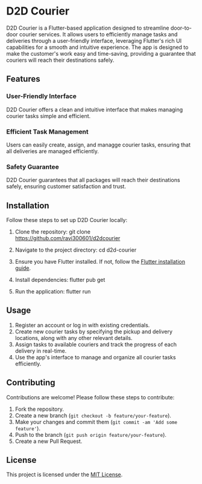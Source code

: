 # D2D Courier

D2D Courier is a Flutter-based application designed to streamline door-to-door courier services. It allows users to efficiently manage tasks and deliveries through a user-friendly interface, leveraging Flutter's rich UI capabilities for a smooth and intuitive experience. The app is designed to make the customer's work easy and time-saving, providing a guarantee that couriers will reach their destinations safely.

## Features

### User-Friendly Interface

D2D Courier offers a clean and intuitive interface that makes managing courier tasks simple and efficient.

### Efficient Task Management

Users can easily create, assign, and managge courier tasks, ensuring that all deliveries are managed efficiently.

### Safety Guarantee

D2D Courier guarantees that all packages will reach their destinations safely, ensuring customer satisfaction and trust.

## Installation

Follow these steps to set up D2D Courier locally:

1. Clone the repository:
git clone https://github.com/ravi300601/d2dcourier


2. Navigate to the project directory:
cd d2d-courier


4. Ensure you have Flutter installed. If not, follow the [Flutter installation guide](https://flutter.dev/docs/get-started/install).

5. Install dependencies:
flutter pub get

5. Run the application:
flutter run


## Usage

1. Register an account or log in with existing credentials.
2. Create new courier tasks by specifying the pickup and delivery locations, along with any other relevant details.
3. Assign tasks to available couriers and track the progress of each delivery in real-time.
4. Use the app's interface to manage and organize all courier tasks efficiently.

## Contributing

Contributions are welcome! Please follow these steps to contribute:

1. Fork the repository.
2. Create a new branch (`git checkout -b feature/your-feature`).
3. Make your changes and commit them (`git commit -am 'Add some feature'`).
4. Push to the branch (`git push origin feature/your-feature`).
5. Create a new Pull Request.

## License

This project is licensed under the [MIT License](https://opensource.org/license/mit).
